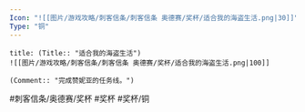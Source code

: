 ```yaml
---
Icon: "![[图片/游戏攻略/刺客信条/刺客信条 奥德赛/奖杯/适合我的海盗生活.png|30]]"
Type: "铜"
---
```

```ad-common-bronze-trophy
title: (Title:: "适合我的海盗生活")
![[图片/游戏攻略/刺客信条/刺客信条 奥德赛/奖杯/适合我的海盗生活.png|100]]

(Comment:: "完成赞妮亚的任务线。")
```

#刺客信条/奥德赛/奖杯 #奖杯 #奖杯/铜
